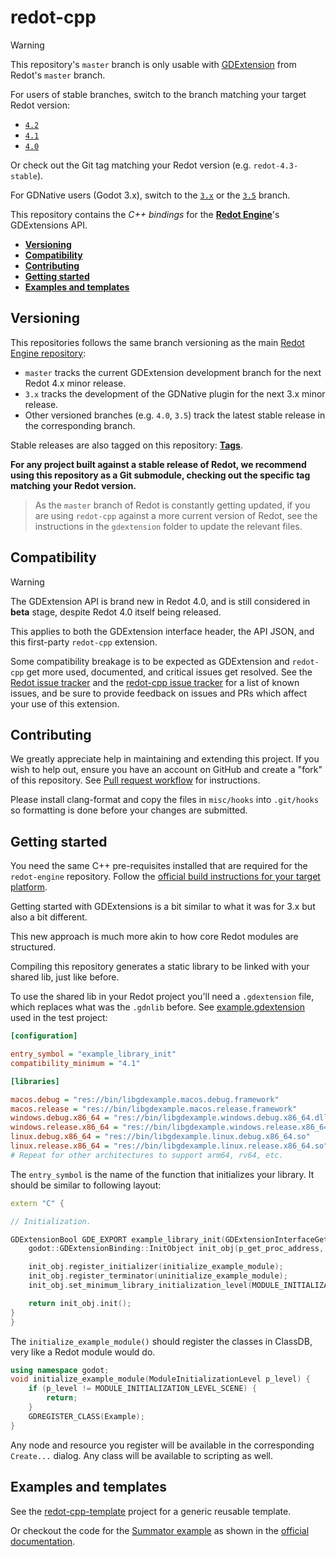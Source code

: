 # redot-cpp

> [!WARNING]
>
> This repository's `master` branch is only usable with
> [GDExtension](https://redotengine.org/article/introducing-gd-extensions)
> from Redot's `master` branch.
>
> For users of stable branches, switch to the branch matching your target Redot version:
> - [`4.2`](https://github.com/Redot-Engine/redot-cpp/tree/4.2)
> - [`4.1`](https://github.com/Redot-Engine/redot-cpp/tree/4.1)
> - [`4.0`](https://github.com/Redot-Engine/redot-cpp/tree/4.0)
>
> Or check out the Git tag matching your Redot version (e.g. `redot-4.3-stable`).
>
> For GDNative users (Godot 3.x), switch to the [`3.x`](https://github.com/godotengine/godot-cpp/tree/3.x)
> or the [`3.5`](https://github.com/godotengine/godot-cpp/tree/3.5) branch.

This repository contains the  *C++ bindings* for the [**Redot Engine**](https://github.com/Redot-Engine/godot)'s GDExtensions API.

- [**Versioning**](#versioning)
- [**Compatibility**](#compatibility)
- [**Contributing**](#contributing)
- [**Getting started**](#getting-started)
- [**Examples and templates**](#examples-and-templates)

## Versioning

This repositories follows the same branch versioning as the main [Redot Engine
repository](https://github.com/Redot-Engine/redot-engine):

- `master` tracks the current GDExtension development branch for the next Redot
  4.x minor release.
- `3.x` tracks the development of the GDNative plugin for the next 3.x minor
  release.
- Other versioned branches (e.g. `4.0`, `3.5`) track the latest stable release
  in the corresponding branch.

Stable releases are also tagged on this repository:
[**Tags**](https://github.com/Redot-Engine/redot-cpp/tags).

**For any project built against a stable release of Redot, we recommend using
this repository as a Git submodule, checking out the specific tag matching your
Redot version.**

> As the `master` branch of Redot is constantly getting updated, if you are
> using `redot-cpp` against a more current version of Redot, see the instructions
> in the `gdextension` folder to update the relevant files.

## Compatibility

> [!WARNING]
>
> The GDExtension API is brand new in Redot 4.0, and is still
considered in **beta** stage, despite Redot 4.0 itself being released.
>
> This applies to both the GDExtension interface header, the API JSON, and this
first-party `redot-cpp` extension.
>
> Some compatibility breakage is to be expected as GDExtension and `redot-cpp`
> get more used, documented, and critical issues get resolved. See the
> [Redot issue tracker](https://github.com/Redot-Engine/redot-engine/issues?q=is%3Aissue+is%3Aopen+label%3Atopic%3Agdextension)
> and the [redot-cpp issue tracker](https://github.com/Redot-Engine/redot-cpp/issues)
> for a list of known issues, and be sure to provide feedback on issues and PRs
> which affect your use of this extension.

## Contributing

We greatly appreciate help in maintaining and extending this project. If you
wish to help out, ensure you have an account on GitHub and create a "fork" of
this repository. See [Pull request workflow](https://docs.redotengine.org/en/stable/community/contributing/pr_workflow.html)
for instructions.

Please install clang-format and copy the files in `misc/hooks` into `.git/hooks`
so formatting is done before your changes are submitted.

## Getting started

You need the same C++ pre-requisites installed that are required for the `redot-engine` repository. Follow the [official build instructions for your target platform](https://docs.redotengine.org/en/latest/contributing/development/compiling/index.html#building-for-target-platforms).

Getting started with GDExtensions is a bit similar to what it was for 3.x but also a bit different.

This new approach is much more akin to how core Redot modules are structured.

Compiling this repository generates a static library to be linked with your shared lib,
just like before.

To use the shared lib in your Redot project you'll need a `.gdextension`
file, which replaces what was the `.gdnlib` before.
See [example.gdextension](test/project/example.gdextension) used in the test project:

```ini
[configuration]

entry_symbol = "example_library_init"
compatibility_minimum = "4.1"

[libraries]

macos.debug = "res://bin/libgdexample.macos.debug.framework"
macos.release = "res://bin/libgdexample.macos.release.framework"
windows.debug.x86_64 = "res://bin/libgdexample.windows.debug.x86_64.dll"
windows.release.x86_64 = "res://bin/libgdexample.windows.release.x86_64.dll"
linux.debug.x86_64 = "res://bin/libgdexample.linux.debug.x86_64.so"
linux.release.x86_64 = "res://bin/libgdexample.linux.release.x86_64.so"
# Repeat for other architectures to support arm64, rv64, etc.
```

The `entry_symbol` is the name of the function that initializes
your library. It should be similar to following layout:

```cpp
extern "C" {

// Initialization.

GDExtensionBool GDE_EXPORT example_library_init(GDExtensionInterfaceGetProcAddress p_get_proc_address, GDExtensionClassLibraryPtr p_library, GDExtensionInitialization *r_initialization) {
	godot::GDExtensionBinding::InitObject init_obj(p_get_proc_address, p_library, r_initialization);

	init_obj.register_initializer(initialize_example_module);
	init_obj.register_terminator(uninitialize_example_module);
	init_obj.set_minimum_library_initialization_level(MODULE_INITIALIZATION_LEVEL_SCENE);

	return init_obj.init();
}
}
```

The `initialize_example_module()` should register the classes in ClassDB, very like a Redot module would do.

```cpp
using namespace godot;
void initialize_example_module(ModuleInitializationLevel p_level) {
	if (p_level != MODULE_INITIALIZATION_LEVEL_SCENE) {
		return;
	}
	GDREGISTER_CLASS(Example);
}
```

Any node and resource you register will be available in the corresponding `Create...` dialog. Any class will be available to scripting as well.

## Examples and templates

See the [redot-cpp-template](https://github.com/Redot-Engine/redot-cpp-template) project for a
generic reusable template.

Or checkout the code for the [Summator example](https://github.com/paddy-exe/GDExtensionSummator)
as shown in the [official documentation](https://docs.redotengine.org/en/latest/tutorials/scripting/gdextension/gdextension_cpp_example.html).
